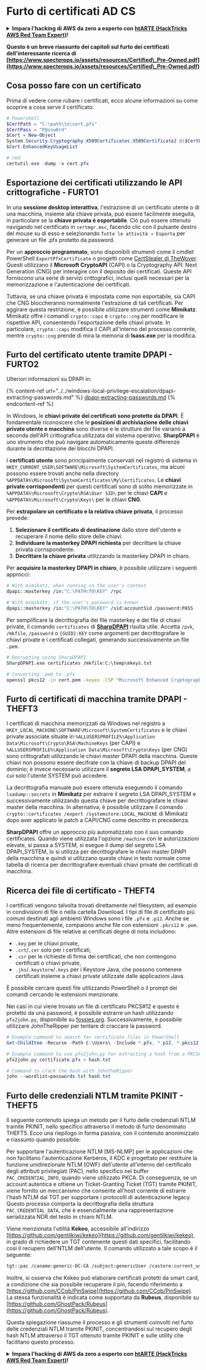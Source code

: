 # Furto di certificati AD CS

<details>

<summary><strong>Impara l'hacking di AWS da zero a esperto con</strong> <a href="https://training.hacktricks.xyz/courses/arte"><strong>htARTE (HackTricks AWS Red Team Expert)</strong></a><strong>!</strong></summary>

Altri modi per supportare HackTricks:

* Se vuoi vedere la tua **azienda pubblicizzata su HackTricks** o **scaricare HackTricks in PDF**, controlla i [**PACCHETTI DI ABBONAMENTO**](https://github.com/sponsors/carlospolop)!
* Ottieni il [**merchandising ufficiale di PEASS & HackTricks**](https://peass.creator-spring.com)
* Scopri [**The PEASS Family**](https://opensea.io/collection/the-peass-family), la nostra collezione di esclusive [**NFT**](https://opensea.io/collection/the-peass-family)
* **Unisciti al** 💬 [**gruppo Discord**](https://discord.gg/hRep4RUj7f) o al [**gruppo Telegram**](https://t.me/peass) o **seguici** su **Twitter** 🐦 [**@carlospolopm**](https://twitter.com/hacktricks_live)**.**
* **Condividi i tuoi trucchi di hacking inviando PR ai repository GitHub di** [**HackTricks**](https://github.com/carlospolop/hacktricks) e [**HackTricks Cloud**](https://github.com/carlospolop/hacktricks-cloud).

</details>

**Questo è un breve riassunto dei capitoli sul furto dei certificati dell'interessante ricerca di [https://www.specterops.io/assets/resources/Certified\_Pre-Owned.pdf](https://www.specterops.io/assets/resources/Certified\_Pre-Owned.pdf)**


## Cosa posso fare con un certificato

Prima di vedere come rubare i certificati, ecco alcune informazioni su come scoprire a cosa serve il certificato:
```powershell
# Powershell
$CertPath = "C:\path\to\cert.pfx"
$CertPass = "P@ssw0rd"
$Cert = New-Object
System.Security.Cryptography.X509Certificates.X509Certificate2 @($CertPath, $CertPass)
$Cert.EnhancedKeyUsageList

# cmd
certutil.exe -dump -v cert.pfx
```
## Esportazione dei certificati utilizzando le API crittografiche - FURTO1

In una **sessione desktop interattiva**, l'estrazione di un certificato utente o di una macchina, insieme alla chiave privata, può essere facilmente eseguita, in particolare se la **chiave privata è esportabile**. Ciò può essere ottenuto navigando nel certificato in `certmgr.msc`, facendo clic con il pulsante destro del mouse su di esso e selezionando `Tutte le attività → Esporta` per generare un file .pfx protetto da password.

Per un **approccio programmato**, sono disponibili strumenti come il cmdlet PowerShell `ExportPfxCertificate` o progetti come [CertStealer di TheWover](https://github.com/TheWover/CertStealer). Questi utilizzano il **Microsoft CryptoAPI** (CAPI) o la Cryptography API: Next Generation (CNG) per interagire con il deposito dei certificati. Queste API forniscono una serie di servizi crittografici, inclusi quelli necessari per la memorizzazione e l'autenticazione dei certificati.

Tuttavia, se una chiave privata è impostata come non esportabile, sia CAPI che CNG bloccheranno normalmente l'estrazione di tali certificati. Per aggirare questa restrizione, è possibile utilizzare strumenti come **Mimikatz**. Mimikatz offre i comandi `crypto::capi` e `crypto::cng` per modificare le rispettive API, consentendo l'esportazione delle chiavi private. In particolare, `crypto::capi` modifica il CAPI all'interno del processo corrente, mentre `crypto::cng` prende di mira la memoria di **lsass.exe** per la modifica.

## Furto del certificato utente tramite DPAPI - FURTO2

Ulteriori informazioni su DPAPI in:

{% content-ref url="../../windows-local-privilege-escalation/dpapi-extracting-passwords.md" %}
[dpapi-extracting-passwords.md](../../windows-local-privilege-escalation/dpapi-extracting-passwords.md)
{% endcontent-ref %}

In Windows, le **chiavi private dei certificati sono protette da DPAPI**. È fondamentale riconoscere che le **posizioni di archiviazione delle chiavi private utente e macchina** sono diverse e le strutture dei file variano a seconda dell'API crittografica utilizzata dal sistema operativo. **SharpDPAPI** è uno strumento che può navigare automaticamente queste differenze durante la decrittazione dei blocchi DPAPI.

I **certificati utente** sono principalmente conservati nel registro di sistema in `HKEY_CURRENT_USER\SOFTWARE\Microsoft\SystemCertificates`, ma alcuni possono essere trovati anche nella directory `%APPDATA%\Microsoft\SystemCertificates\My\Certificates`. Le **chiavi private corrispondenti** per questi certificati sono di solito memorizzate in `%APPDATA%\Microsoft\Crypto\RSA\User SID\` per le chiavi **CAPI** e `%APPDATA%\Microsoft\Crypto\Keys\` per le chiavi **CNG**.

Per **estrapolare un certificato e la relativa chiave privata**, il processo prevede:

1. **Selezionare il certificato di destinazione** dallo store dell'utente e recuperare il nome dello store delle chiavi.
2. **Individuare la masterkey DPAPI richiesta** per decrittare la chiave privata corrispondente.
3. **Decrittare la chiave privata** utilizzando la masterkey DPAPI in chiaro.

Per **acquisire la masterkey DPAPI in chiaro**, è possibile utilizzare i seguenti approcci:
```bash
# With mimikatz, when running in the user's context
dpapi::masterkey /in:"C:\PATH\TO\KEY" /rpc

# With mimikatz, if the user's password is known
dpapi::masterkey /in:"C:\PATH\TO\KEY" /sid:accountSid /password:PASS
```
Per semplificare la decrittografia dei file masterkey e dei file di chiavi private, il comando `certificates` di [**SharpDPAPI**](https://github.com/GhostPack/SharpDPAPI) risulta utile. Accetta `/pvk`, `/mkfile`, `/password` o `{GUID}:KEY` come argomenti per decrittografare le chiavi private e i certificati collegati, generando successivamente un file `.pem`.
```bash
# Decrypting using SharpDPAPI
SharpDPAPI.exe certificates /mkfile:C:\temp\mkeys.txt

# Converting .pem to .pfx
openssl pkcs12 -in cert.pem -keyex -CSP "Microsoft Enhanced Cryptographic Provider v1.0" -export -out cert.pfx
```
## Furto di certificati di macchina tramite DPAPI - THEFT3

I certificati di macchina memorizzati da Windows nel registro a `HKEY_LOCAL_MACHINE\SOFTWARE\Microsoft\SystemCertificates` e le chiavi private associate situate in `%ALLUSERSPROFILE%\Application Data\Microsoft\Crypto\RSA\MachineKeys` (per CAPI) e `%ALLUSERSPROFILE%\Application Data\Microsoft\Crypto\Keys` (per CNG) sono crittografati utilizzando le chiavi master DPAPI della macchina. Queste chiavi non possono essere decifrate con la chiave di backup DPAPI del dominio; è invece necessario utilizzare il **segreto LSA DPAPI_SYSTEM**, a cui solo l'utente SYSTEM può accedere.

La decrittografia manuale può essere ottenuta eseguendo il comando `lsadump::secrets` in **Mimikatz** per estrarre il segreto LSA DPAPI_SYSTEM e successivamente utilizzando questa chiave per decrittografare le chiavi master della macchina. In alternativa, è possibile utilizzare il comando `crypto::certificates /export /systemstore:LOCAL_MACHINE` di Mimikatz dopo aver applicato le patch a CAPI/CNG come descritto in precedenza.

**SharpDPAPI** offre un approccio più automatizzato con il suo comando certificates. Quando viene utilizzata l'opzione `/machine` con le autorizzazioni elevate, si passa a SYSTEM, si esegue il dump del segreto LSA DPAPI_SYSTEM, lo si utilizza per decrittografare le chiavi master DPAPI della macchina e quindi si utilizzano queste chiavi in testo normale come tabella di ricerca per decrittografare eventuali chiavi private dei certificati di macchina.


## Ricerca dei file di certificato - THEFT4

I certificati vengono talvolta trovati direttamente nel filesystem, ad esempio in condivisioni di file o nella cartella Download. I tipi di file di certificato più comuni destinati agli ambienti Windows sono i file `.pfx` e `.p12`. Anche se meno frequentemente, compaiono anche file con estensioni `.pkcs12` e `.pem`. Altre estensioni di file relative ai certificati degne di nota includono:
- `.key` per le chiavi private,
- `.crt`/`.cer` solo per i certificati,
- `.csr` per le richieste di firma dei certificati, che non contengono certificati o chiavi private,
- `.jks`/`.keystore`/`.keys` per i Keystore Java, che possono contenere certificati insieme a chiavi private utilizzate dalle applicazioni Java.

È possibile cercare questi file utilizzando PowerShell o il prompt dei comandi cercando le estensioni menzionate.

Nei casi in cui viene trovato un file di certificato PKCS#12 e questo è protetto da una password, è possibile estrarre un hash utilizzando `pfx2john.py`, disponibile su [fossies.org](https://fossies.org/dox/john-1.9.0-jumbo-1/pfx2john_8py_source.html). Successivamente, è possibile utilizzare JohnTheRipper per tentare di craccare la password.
```powershell
# Example command to search for certificate files in PowerShell
Get-ChildItem -Recurse -Path C:\Users\ -Include *.pfx, *.p12, *.pkcs12, *.pem, *.key, *.crt, *.cer, *.csr, *.jks, *.keystore, *.keys

# Example command to use pfx2john.py for extracting a hash from a PKCS#12 file
pfx2john.py certificate.pfx > hash.txt

# Command to crack the hash with JohnTheRipper
john --wordlist=passwords.txt hash.txt
```
## Furto delle credenziali NTLM tramite PKINIT - THEFT5

Il seguente contenuto spiega un metodo per il furto delle credenziali NTLM tramite PKINIT, nello specifico attraverso il metodo di furto denominato THEFT5. Ecco una riepilogo in forma passiva, con il contenuto anonimizzato e riassunto quando possibile:

Per supportare l'autenticazione NTLM [MS-NLMP] per le applicazioni che non facilitano l'autenticazione Kerberos, il KDC è progettato per restituire la funzione unidirezionale NTLM (OWF) dell'utente all'interno del certificato degli attributi privilegiati (PAC), nello specifico nel buffer `PAC_CREDENTIAL_INFO`, quando viene utilizzato PKCA. Di conseguenza, se un account autentica e ottiene un Ticket-Granting Ticket (TGT) tramite PKINIT, viene fornito un meccanismo che consente all'host corrente di estrarre l'hash NTLM dal TGT per supportare i protocolli di autenticazione legacy. Questo processo comporta la decrittografia della struttura `PAC_CREDENTIAL_DATA`, che è essenzialmente una rappresentazione serializzata NDR del testo in chiaro NTLM.

Viene menzionata l'utilità **Kekeo**, accessibile all'indirizzo [https://github.com/gentilkiwi/kekeo](https://github.com/gentilkiwi/kekeo), in grado di richiedere un TGT contenente questi dati specifici, facilitando così il recupero dell'NTLM dell'utente. Il comando utilizzato a tale scopo è il seguente:
```bash
tgt::pac /caname:generic-DC-CA /subject:genericUser /castore:current_user /domain:domain.local
```
Inoltre, si osserva che Kekeo può elaborare certificati protetti da smart card, a condizione che sia possibile recuperare il pin, facendo riferimento a [https://github.com/CCob/PinSwipe](https://github.com/CCob/PinSwipe). La stessa funzionalità è indicata come supportata da **Rubeus**, disponibile su [https://github.com/GhostPack/Rubeus](https://github.com/GhostPack/Rubeus).

Questa spiegazione riassume il processo e gli strumenti coinvolti nel furto delle credenziali NTLM tramite PKINIT, concentrandosi sul recupero degli hash NTLM attraverso il TGT ottenuto tramite PKINIT e sulle utility che facilitano questo processo.

<details>

<summary><strong>Impara l'hacking di AWS da zero a esperto con</strong> <a href="https://training.hacktricks.xyz/courses/arte"><strong>htARTE (HackTricks AWS Red Team Expert)</strong></a><strong>!</strong></summary>

Altri modi per supportare HackTricks:

* Se vuoi vedere la tua **azienda pubblicizzata in HackTricks** o **scaricare HackTricks in PDF**, controlla i [**PACCHETTI DI ABBONAMENTO**](https://github.com/sponsors/carlospolop)!
* Ottieni il [**merchandising ufficiale di PEASS & HackTricks**](https://peass.creator-spring.com)
* Scopri [**The PEASS Family**](https://opensea.io/collection/the-peass-family), la nostra collezione di esclusive [**NFT**](https://opensea.io/collection/the-peass-family)
* **Unisciti al** 💬 [**gruppo Discord**](https://discord.gg/hRep4RUj7f) o al [**gruppo Telegram**](https://t.me/peass) o **seguici** su **Twitter** 🐦 [**@carlospolopm**](https://twitter.com/hacktricks_live)**.**
* **Condividi i tuoi trucchi di hacking inviando PR ai repository github di** [**HackTricks**](https://github.com/carlospolop/hacktricks) e [**HackTricks Cloud**](https://github.com/carlospolop/hacktricks-cloud).

</details>

